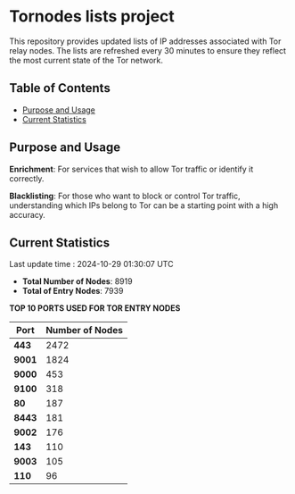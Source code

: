 # Tornodes lists project

This repository provides updated lists of IP addresses associated with Tor relay nodes. The lists are refreshed every 30 minutes to ensure they reflect the most current state of the Tor network.

## Table of Contents

- [Purpose and Usage](#purpose-and-usage)
- [Current Statistics](#current-statistics)


## Purpose and Usage

**Enrichment**: For services that wish to allow Tor traffic or identify it correctly.

**Blacklisting**: For those who want to block or control Tor traffic, understanding which IPs belong to Tor can be a starting point with a high accuracy.

## Current Statistics

Last update time : 2024-10-29 01:30:07 UTC

- **Total Number of Nodes**: 8919
- **Total of Entry Nodes**: 7939

**TOP 10 PORTS USED FOR TOR ENTRY NODES**

| **Port** | **Number of Nodes** |
|------|-----------------|
| **443**   | 2472  |
| **9001**   | 1824  |
| **9000**   | 453  |
| **9100**   | 318  |
| **80**   | 187  |
| **8443**   | 181  |
| **9002**   | 176  |
| **143**   | 110  |
| **9003**   | 105  |
| **110**   | 96  |

